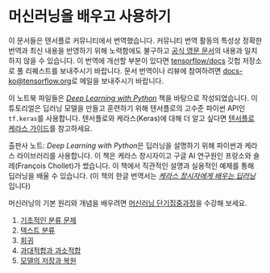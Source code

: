 # 머신러닝을 배우고 사용하기

이 문서들은 텐서플로 커뮤니티에서 번역했습니다. 커뮤니티 번역 활동의 특성상 정확한 번역과 최신 내용을 반영하기 위해 노력함에도 불구하고
[공식 영문 문서](https://www.tensorflow.org/?hl=en)의 내용과 일치하지 않을 수 있습니다. 이 번역에 개선할 부분이
있다면 [tensorflow/docs](https://github.com/tensorflow/docs) 깃헙 저장소로 풀 리퀘스트를 보내주시기
바랍니다. 문서 번역이나 리뷰에 참여하려면
[docs-ko@tensorflow.org](https://groups.google.com/a/tensorflow.org/forum/#!forum/docs-ko)로
메일을 보내주시기 바랍니다.

이 노트북 파일들은
*[Deep Learning with Python](https://books.google.com/books?id=Yo3CAQAACAAJ)* 책을
바탕으로 작성되었습니다. 이 튜토리얼은 딥러닝 모델을 만들고 훈련하기 위해 텐서플로의 고수준 파이썬 API인 `tf.keras`를 사용합니다.
텐서플로와 케라스(Keras)에 대해 더 알고 싶다면 [텐서플로 케라스 가이드](../../guide/keras.ipynb)를 참고하세요.

출판사 노트: *Deep Learning with Python*은 딥러닝을 설명하기 위해 파이썬과 케라스 라이브러리를 사용합니다. 이 책은 케라스 창시자이고 구글 AI 연구원인 프랑소와 숄레(François Chollet)가 썼습니다. 이 책에서 직관적인 설명과 실용적인 예제를 통해 딥러닝을 배울 수 있습니다. (이 책의 한글 번역서는 *[케라스 창시자에게 배우는 딥러닝](https://books.google.co.kr/books?id=EJV5DwAAQBAJ)* 입니다)

머신러닝의 기본 원리와 개념을 배우려면
[머신러닝 단기집중과정](https://developers.google.com/machine-learning/crash-course/)을 수강해
보세요.

1. [기초적인 분류 문제](./basic_classification.ipynb)
2. [텍스트 분류](./basic_text_classification.ipynb)
3. [회귀](./basic_regression.ipynb)
4. [과대적합과 과소적합](./overfit_and_underfit.ipynb)
5. [모델의 저장과 복원](./save_and_restore_models.ipynb)
